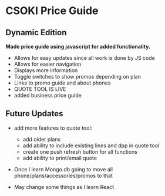 # CSOKI Price Guide
## Dynamic Edition

**Made price guide using javascript for added functionality.**

* Allows for easy updates since all work is done by JS code
* Allows for easier navigation 
* Displays more information
* Toggle switches to show promos depending on plan
* Links to promo guide and about phones
* QUOTE TOOL IS LIVE
* added business price guide

## Future Updates
* add more features to quote tool:
  * add older plans
  * add ability to include existing lines and dpp in quote tool
  * create one push refresh button for all functions
  * add ability to print/email quote

* Once I learn Mongo.db going to move all phone/plans/accessories/promos to that
* May change some things as I learn React
